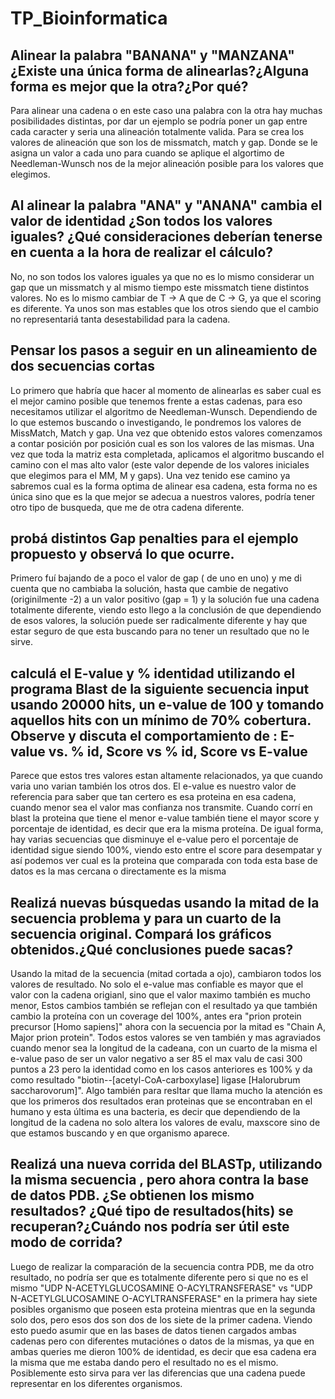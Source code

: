 # TP_Bioinformatica

## Alinear la palabra "BANANA" y "MANZANA" ¿Existe una única forma de alinearlas?¿Alguna forma es mejor que la otra?¿Por qué?
Para alinear una cadena o en este caso una palabra con la otra hay muchas posibilidades distintas, por dar un ejemplo se podría poner un gap entre cada caracter y seria una alineación totalmente valida. Para se crea los valores de alineación que son los de missmatch, match y gap. Donde se le asigna un valor a cada uno para cuando se aplique el algortimo de Needleman-Wunsch nos de la mejor alineación posible para los valores que elegimos.

## Al alinear la palabra "ANA" y "ANANA" cambia el valor de identidad ¿Son todos los valores iguales? ¿Qué consideraciones deberían tenerse en cuenta a la hora de realizar el cálculo?
No, no son todos los valores iguales ya que no es lo mismo considerar un gap que un missmatch y al mismo tiempo este missmatch tiene distintos valores. No es lo mismo cambiar de T -> A que de C -> G, ya que el scoring es diferente. Ya unos son mas estables que los otros siendo que el cambio no representariá tanta desestabilidad para la cadena.

## Pensar los pasos a seguir en un alineamiento de dos secuencias cortas
 
Lo primero que habría que hacer al momento de alinearlas es saber cual es el mejor camino posible que tenemos frente a estas cadenas,
para eso necesitamos utilizar el algoritmo de Needleman-Wunsch. Dependiendo de lo que estemos buscando o investigando, le pondremos
los valores de MissMatch, Match y gap. Una vez que obtenido estos valores comenzamos a contar posición por posición cual es son
los valores de las mismas. Una vez que toda la matriz esta completada, aplicamos el algoritmo buscando el camino con el mas alto valor
(este valor depende de los valores iniciales que elegimos para el MM, M y gaps). Una vez tenido ese camino ya sabremos cual es la forma
optima de alinear esa cadena, esta forma no es única sino que es la que mejor se adecua a nuestros valores, podría tener otro tipo de busqueda,
que me de otra cadena diferente.

## probá distintos Gap penalties para el ejemplo propuesto y observá lo que ocurre.

Primero fuí bajando de a poco el valor de gap ( de uno en uno) y me di cuenta que no cambiaba la solución, hasta que cambie de negativo (originilmente -2) 
a un valor positivo (gap = 1) y la solución fue una cadena totalmente diferente, viendo esto llego a la conclusión de que dependiendo de esos valores, la solución puede 
ser radicalmente diferente y hay que estar seguro de que esta buscando para no tener un resultado que no le sirve. 

## calculá el E-value y % identidad utilizando el programa Blast de la siguiente secuencia input usando 20000 hits, un e-value de 100 y tomando aquellos hits con un mínimo de 70% cobertura. Observe y discuta el comportamiento de : E-value vs. % id, Score vs % id, Score vs E-value

Parece que estos tres valores estan altamente relacionados, ya que cuando varia uno varian también los otros dos. El e-value es nuestro
valor de referencia para saber que tan certero es esa proteina en esa cadena, cuando menor sea el valor mas confianza nos transmite.
Cuando corrí en blast la proteina que tiene el menor e-value también tiene el mayor score y porcentaje de identidad, es decir que era la misma
proteína. De igual forma, hay varias secuencias que disminuye el e-value pero el porcentaje de identidad sigue siendo 100%, viendo esto
entre el score para desempatar y así podemos ver cual es la proteina que comparada con toda esta base de datos es la mas cercana o directamente es la misma

##  Realizá nuevas búsquedas usando la mitad de la secuencia problema y para un cuarto de la secuencia original. Compará los gráficos obtenidos.¿Qué conclusiones puede sacas?

Usando la mitad de la secuencia (mitad cortada a ojo), cambiaron todos los valores de resultado. No solo el e-value mas confiable es mayor que el valor con la cadena origianl, sino que el valor maximo también es mucho menor, Estos cambios también se reflejan con el resultado ya que también cambio la proteína con un coverage del 100%, antes era "prion protein precursor [Homo sapiens]" ahora con la secuencia por la mitad es "Chain A, Major prion protein". Todos estos valores se ven también y mas agraviados cuando menor sea la longitud de la cadeana, con un cuarto de la misma el e-value paso de ser un valor negativo a ser 85 el max valu de casi 300 puntos a 23 pero la identidad como en los casos anteriores es 100% y da como resultado "biotin--[acetyl-CoA-carboxylase] ligase [Halorubrum saccharovorum]". Algo también para resltar que llama mucho la atención es que los primeros dos resultados eran proteinas que se encontraban en el humano y esta última es una bacteria, es decir que dependiendo de la longitud de la cadena no solo altera los valores de evalu, maxscore sino de que estamos buscando y en que organismo aparece.

## Realizá una nueva corrida del BLASTp, utilizando la misma secuencia , pero ahora contra la base de datos PDB. ¿Se obtienen los mismo resultados? ¿Qué tipo de resultados(hits) se recuperan?¿Cuándo nos podría ser útil este modo de corrida?

Luego de realizar la comparación de la secuencia contra PDB, me da otro resultado, no podría ser que es totalmente diferente pero si que no es el mismo "UDP N-ACETYLGLUCOSAMINE O-ACYLTRANSFERASE" vs "UDP N-ACETYLGLUCOSAMINE O-ACYLTRANSFERASE"
en la primera hay siete posibles organismo que poseen esta proteina mientras que en la segunda solo dos, pero esos dos son dos de los siete de la primer cadena. Viendo esto puedo asumir que en las bases de datos tienen cargados ambas cadenas pero con diferentes mutaciónes o datos de la mismas, ya que en ambas queries me dieron 100% de identidad, es decir que esa cadena era la misma que me estaba dando pero el resultado no es el mismo. Posiblemente esto sirva para ver las diferencias que una cadena puede representar en los diferentes organismos.
